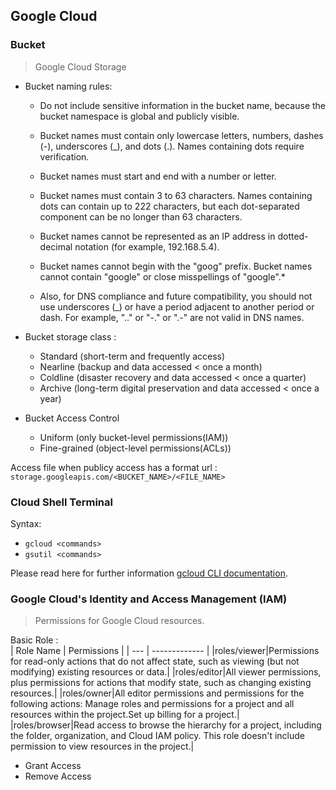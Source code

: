 ## Google Cloud

### Bucket

> Google Cloud Storage

- Bucket naming rules:

  - Do not include sensitive information in the bucket name, because the bucket namespace is global and publicly visible.

  - Bucket names must contain only lowercase letters, numbers, dashes (-), underscores (\_), and dots (.). Names containing dots require verification.

  - Bucket names must start and end with a number or letter.

  - Bucket names must contain 3 to 63 characters. Names containing dots can contain up to 222 characters, but each dot-separated component can be no longer than 63 characters.

  - Bucket names cannot be represented as an IP address in dotted-decimal notation (for example, 192.168.5.4).

  - Bucket names cannot begin with the "goog" prefix. Bucket names cannot contain "google" or close misspellings of "google".\*

  - Also, for DNS compliance and future compatibility, you should not use underscores (\_) or have a period adjacent to another period or dash. For example, ".." or "-." or ".-" are not valid in DNS names.

- Bucket storage class :

  - Standard (short-term and frequently access)
  - Nearline (backup and data accessed < once a month)
  - Coldline (disaster recovery and data accessed < once a quarter)
  - Archive (long-term digital preservation and data accessed < once a year)</br>

- Bucket Access Control
  - Uniform (only bucket-level permissions(IAM))
  - Fine-grained (object-level permissions(ACLs))

Access file when publicy access has a format url : `storage.googleapis.com/<BUCKET_NAME>/<FILE_NAME>`

### Cloud Shell Terminal

Syntax:</br>

- `gcloud <commands>`
- `gsutil <commands>`

Please read here for further information [gcloud CLI documentation](https://cloud.google.com/sdk/gcloud).

### Google Cloud's Identity and Access Management (IAM)

> Permissions for Google Cloud resources.</br>

Basic Role : </br>
| Role Name | Permissions |
| --- | ------------- |
|roles/viewer|Permissions for read-only actions that do not affect state, such as viewing (but not modifying) existing resources or data.|
|roles/editor|All viewer permissions, plus permissions for actions that modify state, such as changing existing resources.|
|roles/owner|All editor permissions and permissions for the following actions: Manage roles and permissions for a project and all resources within the project.Set up billing for a project.|
|roles/browser|Read access to browse the hierarchy for a project, including the folder, organization, and Cloud IAM policy. This role doesn't include permission to view resources in the project.|

- Grant Access
- Remove Access
